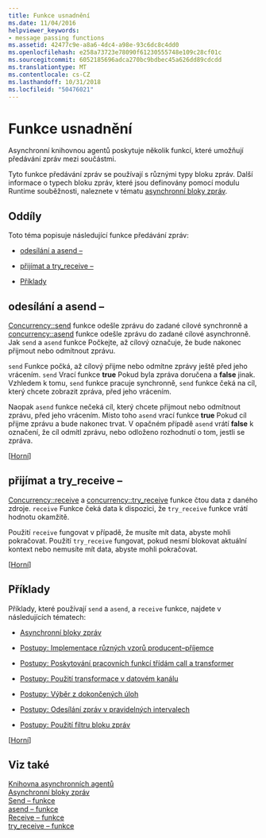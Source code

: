 ```yaml
---
title: Funkce usnadnění
ms.date: 11/04/2016
helpviewer_keywords:
- message passing functions
ms.assetid: 42477c9e-a8a6-4dc4-a98e-93c6dc8c4dd0
ms.openlocfilehash: e258a73723e78090f61230555748e109c28cf01c
ms.sourcegitcommit: 6052185696adca270bc9bdbec45a626dd89cdcdd
ms.translationtype: MT
ms.contentlocale: cs-CZ
ms.lasthandoff: 10/31/2018
ms.locfileid: "50476021"
---
```

# <a name="message-passing-functions"></a>Funkce usnadnění

Asynchronní knihovnou agentů poskytuje několik funkcí, které umožňují předávání zpráv mezi součástmi.

Tyto funkce předávání zpráv se používají s různými typy bloku zpráv. Další informace o typech bloku zpráv, které jsou definovány pomocí modulu Runtime souběžnosti, naleznete v tématu [asynchronní bloky zpráv](../../parallel/concrt/asynchronous-message-blocks.md).

##  <a name="top"></a> Oddíly

Toto téma popisuje následující funkce předávání zpráv:

- [odesílání a asend –](#send)

- [přijímat a try_receive –](#receive)

- [Příklady](#examples)

##  <a name="send"></a> odesílání a asend –

[Concurrency::send](reference/concurrency-namespace-functions.md#send) funkce odešle zprávu do zadané cílové synchronně a [concurrency::asend](reference/concurrency-namespace-functions.md#asend) funkce odešle zprávu do zadané cílové asynchronně. Jak `send` a `asend` funkce Počkejte, až cílový označuje, že bude nakonec přijmout nebo odmítnout zprávu.

`send` Funkce počká, až cílový přijme nebo odmítne zprávy ještě před jeho vrácením. `send` Vrací funkce **true** Pokud byla zpráva doručena a **false** jinak. Vzhledem k tomu, `send` funkce pracuje synchronně, `send` funkce čeká na cíl, který chcete zobrazit zpráva, před jeho vrácením.

Naopak `asend` funkce nečeká cíl, který chcete přijmout nebo odmítnout zprávu, před jeho vrácením. Místo toho `asend` vrací funkce **true** Pokud cíl přijme zprávu a bude nakonec trvat. V opačném případě `asend` vrátí **false** k označení, že cíl odmítl zprávu, nebo odloženo rozhodnutí o tom, jestli se zpráva.

[[Horní](#top)]

##  <a name="receive"></a> přijímat a try_receive –

[Concurrency::receive](reference/concurrency-namespace-functions.md#receive) a [concurrency::try_receive](reference/concurrency-namespace-functions.md#try_receive) funkce čtou data z daného zdroje. `receive` Funkce čeká data k dispozici, že `try_receive` funkce vrátí hodnotu okamžitě.

Použití `receive` fungovat v případě, že musíte mít data, abyste mohli pokračovat. Použití `try_receive` fungovat, pokud nesmí blokovat aktuální kontext nebo nemusíte mít data, abyste mohli pokračovat.

[[Horní](#top)]

##  <a name="examples"></a> Příklady

Příklady, které používají `send` a `asend`, a `receive` funkce, najdete v následujících tématech:

- [Asynchronní bloky zpráv](../../parallel/concrt/asynchronous-message-blocks.md)

- [Postupy: Implementace různých vzorů producent–příjemce](../../parallel/concrt/how-to-implement-various-producer-consumer-patterns.md)

- [Postupy: Poskytování pracovních funkcí třídám call a transformer](../../parallel/concrt/how-to-provide-work-functions-to-the-call-and-transformer-classes.md)

- [Postupy: Použití transformace v datovém kanálu](../../parallel/concrt/how-to-use-transformer-in-a-data-pipeline.md)

- [Postupy: Výběr z dokončených úloh](../../parallel/concrt/how-to-select-among-completed-tasks.md)

- [Postupy: Odesílání zpráv v pravidelných intervalech](../../parallel/concrt/how-to-send-a-message-at-a-regular-interval.md)

- [Postupy: Použití filtru bloku zpráv](../../parallel/concrt/how-to-use-a-message-block-filter.md)

[[Horní](#top)]

## <a name="see-also"></a>Viz také

[Knihovna asynchronních agentů](../../parallel/concrt/asynchronous-agents-library.md)<br/>
[Asynchronní bloky zpráv](../../parallel/concrt/asynchronous-message-blocks.md)<br/>
[Send – funkce](reference/concurrency-namespace-functions.md#send)<br/>
[asend – funkce](reference/concurrency-namespace-functions.md#asend)<br/>
[Receive – funkce](reference/concurrency-namespace-functions.md#receive)<br/>
[try_receive – funkce](reference/concurrency-namespace-functions.md#try_receive)

